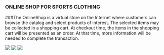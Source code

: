 ### ONLINE SHOP FOR SPORTS CLOTHING

###The OnlineShop is a virtual store on the Internet where customers can browse the catalog and select products of interest. The selected items may be collected in a shopping cart. At checkout time, the items in the shopping cart will be presented as an order. At that time, more information will be needed to complete the transaction.

![](src/main/photos/mainPage.jpeg)
![](src/main/photos/productsPage.jpeg)
![](src/main/photos/singleProductPage.jpeg)